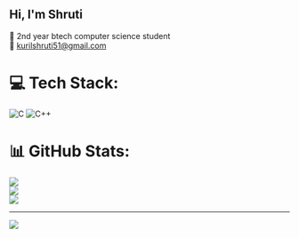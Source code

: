 ## Hi, I'm Shruti 
:memo: 2nd year btech computer science student<br/>
:construction: kurilshruti51@gmail.com<br/>

 
# 💻 Tech Stack:
![C](https://img.shields.io/badge/c-%2300599C.svg?style=for-the-badge&logo=c&logoColor=white) ![C++](https://img.shields.io/badge/c++-%2300599C.svg?style=for-the-badge&logo=c%2B%2B&logoColor=white)
# 📊 GitHub Stats:
![](https://github-readme-stats.vercel.app/api?username=Shruti3060&theme=merko&hide_border=false&include_all_commits=false&count_private=false)<br/>
![](https://nirzak-streak-stats.vercel.app/?user=Shruti3060&theme=merko&hide_border=false)<br/>
![](https://github-readme-stats.vercel.app/api/top-langs/?username=Shruti3060&theme=merko&hide_border=false&include_all_commits=false&count_private=false&layout=compact)

---
[![](https://visitcount.itsvg.in/api?id=Shruti3060&icon=0&color=11)](https://visitcount.itsvg.in)

<!-- Proudly created with GPRM ( https://gprm.itsvg.in ) -->
